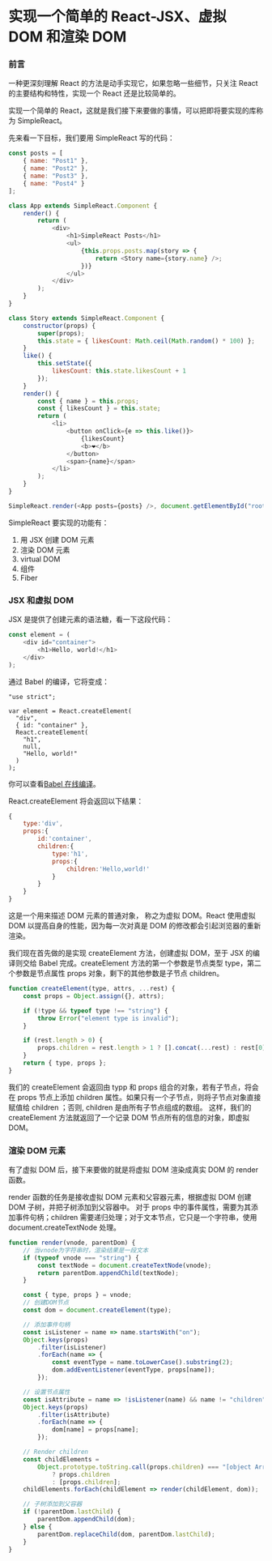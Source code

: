 # 实现一个简单的 React-JSX、虚拟 DOM 和渲染 DOM

### 前言

一种更深刻理解 React 的方法是动手实现它，如果忽略一些细节，只关注 React 的主要结构和特性，实现一个 React 还是比较简单的。

实现一个简单的 React，这就是我们接下来要做的事情，可以把即将要实现的库称为 SimpleReact。

先来看一下目标，我们要用 SimpleReact 写的代码：

```javascript
const posts = [
    { name: "Post1" },
    { name: "Post2" },
    { name: "Post3" },
    { name: "Post4" }
];

class App extends SimpleReact.Component {
    render() {
        return (
            <div>
                <h1>SimpleReact Posts</h1>
                <ul>
                    {this.props.posts.map(story => {
                        return <Story name={story.name} />;
                    })}
                </ul>
            </div>
        );
    }
}

class Story extends SimpleReact.Component {
    constructor(props) {
        super(props);
        this.state = { likesCount: Math.ceil(Math.random() * 100) };
    }
    like() {
        this.setState({
            likesCount: this.state.likesCount + 1
        });
    }
    render() {
        const { name } = this.props;
        const { likesCount } = this.state;
        return (
            <li>
                <button onClick={e => this.like()}>
                    {likesCount}
                    <b>❤️</b>
                </button>
                <span>{name}</span>
            </li>
        );
    }
}

SimpleReact.render(<App posts={posts} />, document.getElementById("root"));
```

SimpleReact 要实现的功能有：

1. 用 JSX 创建 DOM 元素
2. 渲染 DOM 元素
3. virtual DOM
4. 组件
5. Fiber

### JSX 和虚拟 DOM

JSX 是提供了创建元素的语法糖，看一下这段代码：

```javascript
const element = (
    <div id="container">
        <h1>Hello, world!</h1>
    </div>
);
```

通过 Babel 的编译，它将变成：

```
"use strict";

var element = React.createElement(
  "div",
  { id: "container" },
  React.createElement(
    "h1",
    null,
    "Hello, world!"
  )
);
```

你可以查看[Babel 在线编译](https://babeljs.io/repl/#?babili=false&browsers=&build=&builtIns=false&spec=false&loose=false&code_lz=MYewdgzgLgBApgGzgWzmWBeGAKAUDGAHgBMBLANxlOIwCJR0BDUsOAJ1oD58CiALAIycAEogQgANDADuINgmIBCQgHpB3AqrLluASgDcQA&debug=false&forceAllTransforms=false&shippedProposals=false&circleciRepo=&evaluate=false&fileSize=false&timeTravel=false&sourceType=module&lineWrap=true&presets=es2015%2Creact%2Cstage-0&prettier=false&targets=&version=6.26.0&envVersion=)。

React.createElement 将会返回以下结果：

```javascript
{
    type:'div',
    props:{
        id:'container',
        children:{
            type:'h1',
            props:{
                children:'Hello,world!'
            }
        }
    }
}
```

这是一个用来描述 DOM 元素的普通对象， 称之为虚拟 DOM。React 使用虚拟 DOM 以提高自身的性能，因为每一次对真是 DOM 的修改都会引起浏览器的重新渲染。

我们现在首先做的是实现 createElement 方法，创建虚拟 DOM，至于 JSX 的编译则交给 Babel 完成。createElement 方法的第一个参数是节点类型 type，第二个参数是节点属性 props 对象，剩下的其他参数是子节点 children。

```javascript
function createElement(type, attrs, ...rest) {
    const props = Object.assign({}, attrs);

    if (!type && typeof type !== "string") {
        throw Error("element type is invalid");
    }

    if (rest.length > 0) {
        props.children = rest.length > 1 ? [].concat(...rest) : rest[0];
    }
    return { type, props };
}
```

我们的 createElement 会返回由 typp 和 props 组合的对象，若有子节点，将会在 props 节点上添加 children 属性。如果只有一个子节点，则将子节点对象直接赋值给 children ；否则, children 是由所有子节点组成的数组。
这样，我们的 createElement 方法就返回了一个记录 DOM 节点所有的信息的对象，即虚拟 DOM。

### 渲染 DOM 元素

有了虚拟 DOM 后，接下来要做的就是将虚拟 DOM 渲染成真实 DOM 的 render 函数。

render 函数的任务是接收虚拟 DOM 元素和父容器元素，根据虚拟 DOM 创建 DOM 子树，并把子树添加到父容器中。
对于 props 中的事件属性，需要为其添加事件句柄；children 需要递归处理；对于文本节点，它只是一个字符串，使用 document.createTextNode 处理。

```javascript
function render(vnode, parentDom) {
    // 当vnode为字符串时，渲染结果是一段文本
    if (typeof vnode === "string") {
        const textNode = document.createTextNode(vnode);
        return parentDom.appendChild(textNode);
    }

    const { type, props } = vnode;
    // 创建DOM节点
    const dom = document.createElement(type);

    // 添加事件句柄
    const isListener = name => name.startsWith("on");
    Object.keys(props)
        .filter(isListener)
        .forEach(name => {
            const eventType = name.toLowerCase().substring(2);
            dom.addEventListener(eventType, props[name]);
        });

    // 设置节点属性
    const isAttribute = name => !isListener(name) && name != "children";
    Object.keys(props)
        .filter(isAttribute)
        .forEach(name => {
            dom[name] = props[name];
        });

    // Render children
    const childElements =
        Object.prototype.toString.call(props.children) === "[object Array]"
            ? props.children
            : [props.children];
    childElements.forEach(childElement => render(childElement, dom));

    // 子树添加到父容器
    if (!parentDom.lastChild) {
        parentDom.appendChild(dom);
    } else {
        parentDom.replaceChild(dom, parentDom.lastChild);
    }
}
```

